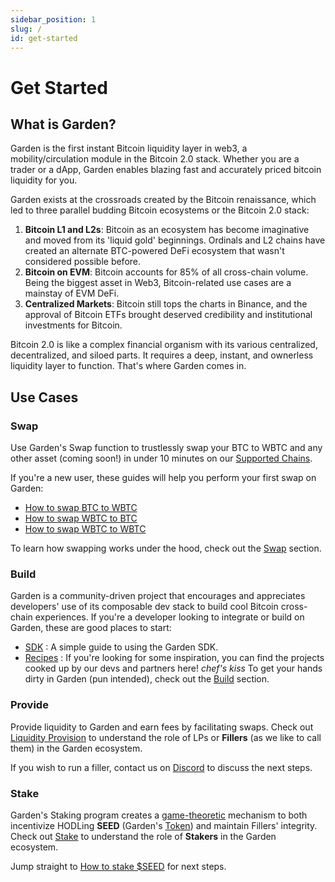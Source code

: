 ```yaml
---
sidebar_position: 1
slug: /
id: get-started
---
```


# Get Started

## What is Garden?

Garden is the first instant Bitcoin liquidity layer in web3, a mobility/circulation module in the Bitcoin 2.0 stack. Whether you are a trader or a dApp, Garden enables blazing fast and accurately priced bitcoin liquidity for you.

Garden exists at the crossroads created by the Bitcoin renaissance, which led to three parallel budding Bitcoin ecosystems or the Bitcoin 2.0 stack:

1. **Bitcoin L1 and L2s**: Bitcoin as an ecosystem has become imaginative and moved from its 'liquid gold' beginnings. Ordinals and L2 chains have created an alternate BTC-powered DeFi ecosystem that wasn't considered possible before.
2. **Bitcoin on EVM**: Bitcoin accounts for 85% of all cross-chain volume. Being the biggest asset in Web3, Bitcoin-related use cases are a mainstay of EVM DeFi.
3. **Centralized Markets**: Bitcoin still tops the charts in Binance, and the approval of Bitcoin ETFs brought deserved credibility and institutional investments for Bitcoin.


Bitcoin 2.0 is like a complex financial organism with its various centralized, decentralized, and siloed parts. It requires a deep, instant, and ownerless liquidity layer to function. That's where Garden comes in. 

## Use Cases

### Swap
Use Garden's Swap function to trustlessly swap your BTC to WBTC and any other asset (coming soon!) in under 10 minutes on our [Supported Chains](./basics/SupportedChains.md).

If you're a new user, these guides will help you perform your first swap on Garden:
- [How to swap BTC to WBTC](./basics/guides/BtcWbtc.md)
- [How to swap WBTC to BTC](./basics/guides/WbtcBtc.md)
- [How to swap WBTC to WBTC](./basics/guides/WbtcWbtc.md)

To learn how swapping works under the hood, check out the [Swap](./basics/swap/Swap.md) section.

### Build
Garden is a community-driven project that encourages and appreciates developers' use of its composable dev stack to build cool Bitcoin cross-chain experiences.
If you're a developer looking to integrate or build on Garden, these are good places to start:
- [SDK](./build/sdk/Sdk.md) : A simple guide to using the Garden SDK.
- [Recipes](./build/cookbook/recipes/Recipes.md) : If you're looking for some inspiration, you can find the projects cooked up by our devs and partners here! *chef's kiss*
To get your hands dirty in Garden (pun intended), check out the [Build](./build/Build.md) section.

### Provide
Provide liquidity to Garden and earn fees by facilitating swaps. Check out [Liquidity Provision](./basics/LiquidityProvision.md) to understand the role of LPs or **Fillers** (as we like to call them) in the Garden ecosystem.

If you wish to run a filler, contact us on [Discord](https://discord.gg/kqMBgeAKAh) to discuss the next steps. 

### Stake 
Garden's Staking program creates a [game-theoretic](https://garden.finance/blogs/market-making-and-staking/) mechanism to both incentivize HODLing **SEED** (Garden's [Token](./basics/token/Token.md)) and maintain Fillers' integrity. Check out [Stake](./basics/stake/Stake.md) to understand the role of **Stakers** in the Garden ecosystem.

Jump straight to [How to stake $SEED](./basics/guides/StakeSEED.md) for next steps. 
  